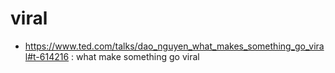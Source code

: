 # viral

- https://www.ted.com/talks/dao_nguyen_what_makes_something_go_viral#t-614216 : what make something go viral
